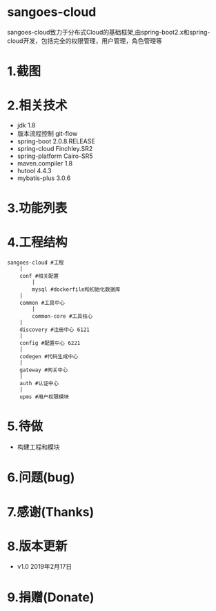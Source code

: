 # sangoes-cloud
sangoes-cloud致力于分布式Cloud的基础框架,由spring-boot2.x和spring-cloud开发，包括完全的权限管理，用户管理，角色管理等

# 1.截图

# 2.相关技术
   
   - jdk 1.8
   - 版本流程控制 git-flow
   - spring-boot 2.0.8.RELEASE
   - spring-cloud Finchley.SR2
   - spring-platform Cairo-SR5
   - maven.compiler 1.8
   - hutool 4.4.3
   - mybatis-plus 3.0.6
   
# 3.功能列表

   
# 4.工程结构

    sangoes-cloud #工程
        |
        conf #相关配置
            |
            mysql #dockerfile和初始化数据库
        |
        common #工具中心
            |
            common-core #工具核心           
        |
        discovery #注册中心 6121
        |
        config #配置中心 6221
        |
        codegen #代码生成中心
        |
        gateway #网关中心
        |
        auth #认证中心
        |
        upms #用户权限模块   

# 5.待做
  - 构建工程和模块
# 6.问题(bug)

# 7.感谢(Thanks)

# 8.版本更新
  - v1.0 2019年2月17日
# 9.捐赠(Donate)

